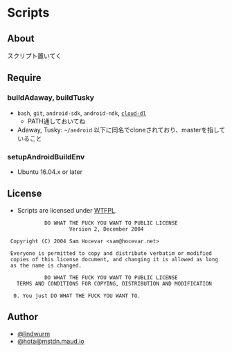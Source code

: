 # Scripts

## About

スクリプト置いてく

## Require

### buildAdaway, buildTusky

* `bash`, `git`, `android-sdk`, `android-ndk`, [`cloud-dl`](https://github.com/cghdev/cloud-dl)
    - PATH通しておいてね
* Adaway, Tusky: `~/android` 以下に同名でcloneされており、masterを指していること

### setupAndroidBuildEnv

* Ubuntu 16.04.x or later

## License

- Scripts are licensed under [WTFPL](http://www.wtfpl.net/).

```
            DO WHAT THE FUCK YOU WANT TO PUBLIC LICENSE
                    Version 2, December 2004

 Copyright (C) 2004 Sam Hocevar <sam@hocevar.net>

 Everyone is permitted to copy and distribute verbatim or modified
 copies of this license document, and changing it is allowed as long
 as the name is changed.

            DO WHAT THE FUCK YOU WANT TO PUBLIC LICENSE
   TERMS AND CONDITIONS FOR COPYING, DISTRIBUTION AND MODIFICATION

  0. You just DO WHAT THE FUCK YOU WANT TO.
```

## Author

- [@lindwurm](https://github.com/lindwurm)
- [@hota@mstdn.maud.io](https://mstdn.maud.io/@hota)
